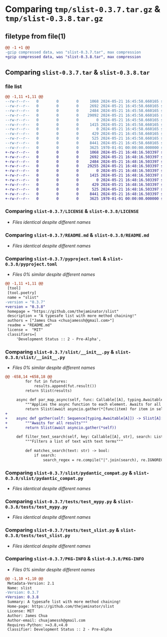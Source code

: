 # Comparing `tmp/slist-0.3.7.tar.gz` & `tmp/slist-0.3.8.tar.gz`

## filetype from file(1)

```diff
@@ -1 +1 @@
-gzip compressed data, was "slist-0.3.7.tar", max compression
+gzip compressed data, was "slist-0.3.8.tar", max compression
```

## Comparing `slist-0.3.7.tar` & `slist-0.3.8.tar`

### file list

```diff
@@ -1,11 +1,11 @@
--rw-r--r--   0        0        0     1068 2024-05-21 16:45:58.660165 slist-0.3.7/LICENSE
--rw-r--r--   0        0        0     2692 2024-05-21 16:45:58.660165 slist-0.3.7/README.md
--rw-r--r--   0        0        0     2484 2024-05-21 16:45:58.660165 slist-0.3.7/pyproject.toml
--rw-r--r--   0        0        0    29092 2024-05-21 16:45:58.660165 slist-0.3.7/slist/__init__.py
--rw-r--r--   0        0        0        0 2024-05-21 16:45:58.660165 slist-0.3.7/slist/py.typed
--rw-r--r--   0        0        0     1415 2024-05-21 16:45:58.660165 slist-0.3.7/slist/pydantic_compat.py
--rw-r--r--   0        0        0        0 2024-05-21 16:45:58.660165 slist-0.3.7/tests/__init__.py
--rw-r--r--   0        0        0      429 2024-05-21 16:45:58.660165 slist-0.3.7/tests/test_docs.py
--rw-r--r--   0        0        0      525 2024-05-21 16:45:58.660165 slist-0.3.7/tests/test_mypy.py
--rw-r--r--   0        0        0     8441 2024-05-21 16:45:58.660165 slist-0.3.7/tests/test_slist.py
--rw-r--r--   0        0        0     3625 1970-01-01 00:00:00.000000 slist-0.3.7/PKG-INFO
+-rw-r--r--   0        0        0     1068 2024-05-21 16:48:16.503397 slist-0.3.8/LICENSE
+-rw-r--r--   0        0        0     2692 2024-05-21 16:48:16.503397 slist-0.3.8/README.md
+-rw-r--r--   0        0        0     2484 2024-05-21 16:48:16.503397 slist-0.3.8/pyproject.toml
+-rw-r--r--   0        0        0    29255 2024-05-21 16:48:16.503397 slist-0.3.8/slist/__init__.py
+-rw-r--r--   0        0        0        0 2024-05-21 16:48:16.503397 slist-0.3.8/slist/py.typed
+-rw-r--r--   0        0        0     1415 2024-05-21 16:48:16.503397 slist-0.3.8/slist/pydantic_compat.py
+-rw-r--r--   0        0        0        0 2024-05-21 16:48:16.503397 slist-0.3.8/tests/__init__.py
+-rw-r--r--   0        0        0      429 2024-05-21 16:48:16.503397 slist-0.3.8/tests/test_docs.py
+-rw-r--r--   0        0        0      525 2024-05-21 16:48:16.503397 slist-0.3.8/tests/test_mypy.py
+-rw-r--r--   0        0        0     8441 2024-05-21 16:48:16.503397 slist-0.3.8/tests/test_slist.py
+-rw-r--r--   0        0        0     3625 1970-01-01 00:00:00.000000 slist-0.3.8/PKG-INFO
```

### Comparing `slist-0.3.7/LICENSE` & `slist-0.3.8/LICENSE`

 * *Files identical despite different names*

### Comparing `slist-0.3.7/README.md` & `slist-0.3.8/README.md`

 * *Files identical despite different names*

### Comparing `slist-0.3.7/pyproject.toml` & `slist-0.3.8/pyproject.toml`

 * *Files 0% similar despite different names*

```diff
@@ -1,11 +1,11 @@
 [tool]
 [tool.poetry]
 name = "slist"
-version = "0.3.7"
+version = "0.3.8"
 homepage = "https://github.com/thejaminator/slist"
 description = "A typesafe list with more method chaining!"
 authors = ["James Chua <chuajamessh@gmail.com>"]
 readme = "README.md"
 license =  "MIT"
 classifiers=[
     'Development Status :: 2 - Pre-Alpha',
```

### Comparing `slist-0.3.7/slist/__init__.py` & `slist-0.3.8/slist/__init__.py`

 * *Files 0% similar despite different names*

```diff
@@ -658,14 +658,18 @@
         for fut in futures:
             results.append(fut.result())
         return Slist(results)
 
     async def par_map_async(self, func: Callable[[A], typing.Awaitable[B]]) -> Slist[B]:
         """Applies the async function to each element. Awaits for all results."""
         return Slist(await asyncio.gather(*[func(item) for item in self]))
+    
+    async def gather(self: Sequence[typing.Awaitable[A]]) -> Slist[A]:
+        """Awaits for all results"""
+        return Slist(await asyncio.gather(*self))
 
     def filter_text_search(self, key: Callable[[A], str], search: List[str]) -> Slist[A]:
         """Filters a list of text with text terms"""
 
         def matches_search(text: str) -> bool:
             if search:
                 search_regex = re.compile("|".join(search), re.IGNORECASE)
```

### Comparing `slist-0.3.7/slist/pydantic_compat.py` & `slist-0.3.8/slist/pydantic_compat.py`

 * *Files identical despite different names*

### Comparing `slist-0.3.7/tests/test_mypy.py` & `slist-0.3.8/tests/test_mypy.py`

 * *Files identical despite different names*

### Comparing `slist-0.3.7/tests/test_slist.py` & `slist-0.3.8/tests/test_slist.py`

 * *Files identical despite different names*

### Comparing `slist-0.3.7/PKG-INFO` & `slist-0.3.8/PKG-INFO`

 * *Files 0% similar despite different names*

```diff
@@ -1,10 +1,10 @@
 Metadata-Version: 2.1
 Name: slist
-Version: 0.3.7
+Version: 0.3.8
 Summary: A typesafe list with more method chaining!
 Home-page: https://github.com/thejaminator/slist
 License: MIT
 Author: James Chua
 Author-email: chuajamessh@gmail.com
 Requires-Python: >=3.8,<4.0
 Classifier: Development Status :: 2 - Pre-Alpha
```

